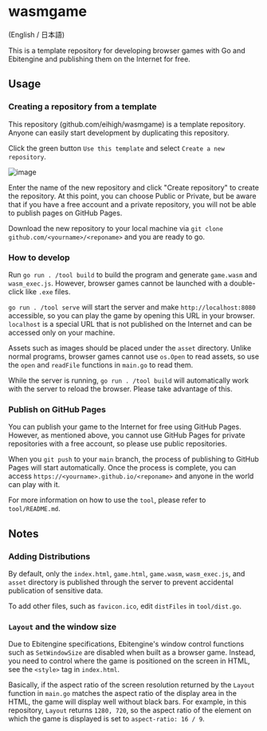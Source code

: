 # wasmgame

(English / 日本語)

This is a template repository for developing browser games with Go and Ebitengine and publishing them on the Internet for free.

## Usage

### Creating a repository from a template
This repository (github.com/eihigh/wasmgame) is a template repository. Anyone can easily start development by duplicating this repository.

Click the green button `Use this template` and select `Create a new repository`.

![image](https://github.com/eihigh/wasmgametest/assets/44455895/7c7cc50e-53da-4635-b99e-2ed25d9a551f)

Enter the name of the new repository and click "Create repository" to create the repository. At this point, you can choose Public or Private, but be aware that if you have a free account and a private repository, you will not be able to publish pages on GitHub Pages.

Download the new repository to your local machine via `git clone github.com/<yourname>/<reponame>` and you are ready to go.

### How to develop
Run `go run . /tool build` to build the program and generate `game.wasm` and `wasm_exec.js`. However, browser games cannot be launched with a double-click like `.exe` files.

`go run . /tool serve` will start the server and make `http://localhost:8080` accessible, so you can play the game by opening this URL in your browser. `localhost` is a special URL that is not published on the Internet and can be accessed only on your machine.

Assets such as images should be placed under the `asset` directory. Unlike normal programs, browser games cannot use `os.Open` to read assets, so use the `open` and `readFile` functions in `main.go` to read them.

While the server is running, `go run . /tool build` will automatically work with the server to reload the browser. Please take advantage of this.

### Publish on GitHub Pages
You can publish your game to the Internet for free using GitHub Pages. However, as mentioned above, you cannot use GitHub Pages for private repositories with a free account, so please use public repositories.

When you `git push` to your `main` branch, the process of publishing to GitHub Pages will start automatically. Once the process is complete, you can access `https://<yourname>.github.io/<reponame>` and anyone in the world can play with it.

For more information on how to use the `tool`, please refer to `tool/README.md`.

## Notes

### Adding Distributions
By default, only the `index.html`, `game.html`, `game.wasm`, `wasm_exec.js`, and `asset` directory is published through the server to prevent accidental publication of sensitive data.

To add other files, such as `favicon.ico`, edit `distFiles` in `tool/dist.go`.

### `Layout` and the window size
Due to Ebitengine specifications, Ebitengine's window control functions such as `SetWindowSize` are disabled when built as a browser game. Instead, you need to control where the game is positioned on the screen in HTML, see the `<style>` tag in `index.html`.

Basically, if the aspect ratio of the screen resolution returned by the `Layout` function in `main.go` matches the aspect ratio of the display area in the HTML, the game will display well without black bars. For example, in this repository, `Layout` returns `1280, 720`, so the aspect ratio of the element on which the game is displayed is set to `aspect-ratio: 16 / 9`.

